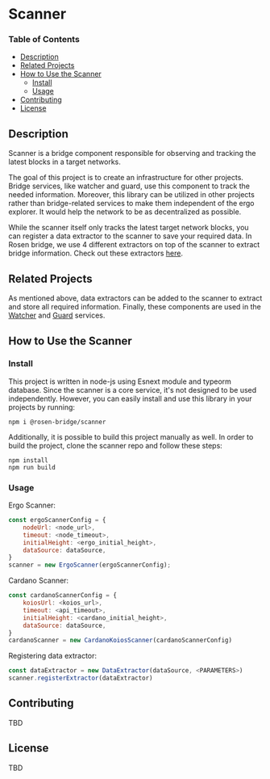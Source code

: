 # Scanner

### Table of Contents
- [Description](#description)  
- [Related Projects](#related-projects)
- [How to Use the Scanner](#how-to-use-the-scanner)
    - [Install](#install)
    - [Usage](#usage)
- [Contributing](#contributing)
- [License](#license)
<a name="headers"/>


## Description
Scanner is a bridge component responsible for observing and tracking the latest blocks in a target networks.
 
The goal of this project is to create an infrastructure for other projects. Bridge services, like watcher and guard, use this component to track the needed information. Moreover, this library can be utilized in other projects rather than bridge-related services to make them independent of the ergo explorer. It would help the network to be as decentralized as possible.
 
 
While the scanner itself only tracks the latest target network blocks, you can register a data extractor to the scanner to save your required data. In Rosen bridge, we use 4 different extractors on top of the scanner to extract bridge information. Check out these extractors [here](https://github.com/orgs/rosen-bridge/repositories).
 
## Related Projects
As mentioned above, data extractors can be added to the scanner to extract and store all required information. Finally, these components are used in the [Watcher](https://github.com/rosen-bridge/watcher) and [Guard](https://github.com/rosen-bridge/ts-guard-service) services.
 
## How to Use the Scanner
 
### Install
This project is written in node-js using Esnext module and typeorm database. Since the scanner is a core service, it's not designed to be used independently. However, you can easily install and use this library in your projects by running:
```shell
npm i @rosen-bridge/scanner
```
 
Additionally, it is possible to build this project manually as well. In order to build the project, clone the scanner repo and  follow these steps:

```shell
npm install
npm run build
```

### Usage
Ergo Scanner:
```javascript
const ergoScannerConfig = {
    nodeUrl: <node_url>,
    timeout: <node_timeout>,
    initialHeight: <ergo_initial_height>,
    dataSource: dataSource,
}
scanner = new ErgoScanner(ergoScannerConfig);
```

Cardano Scanner:
```javascript
const cardanoScannerConfig = {
    koiosUrl: <koios_url>,
    timeout: <api_timeout>,
    initialHeight: <cardano_initial_height>,
    dataSource: dataSource,
}
cardanoScanner = new CardanoKoiosScanner(cardanoScannerConfig)
```

Registering data extractor:
```javascript
const dataExtractor = new DataExtractor(dataSource, <PARAMETERS>)
scanner.registerExtractor(dataExtractor)
```

## Contributing
TBD

## License
TBD




